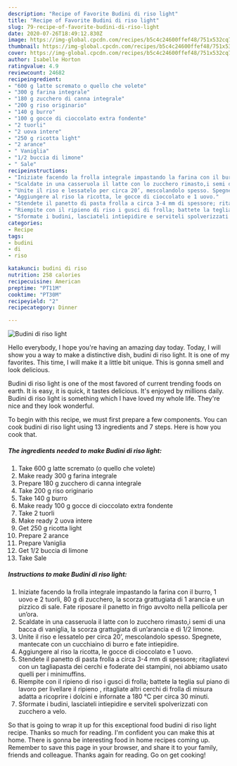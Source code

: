 ```yaml
---
description: "Recipe of Favorite Budini di riso light"
title: "Recipe of Favorite Budini di riso light"
slug: 79-recipe-of-favorite-budini-di-riso-light
date: 2020-07-26T18:49:12.830Z
image: https://img-global.cpcdn.com/recipes/b5c4c24600ffef48/751x532cq70/budini-di-riso-light-recipe-main-photo.jpg
thumbnail: https://img-global.cpcdn.com/recipes/b5c4c24600ffef48/751x532cq70/budini-di-riso-light-recipe-main-photo.jpg
cover: https://img-global.cpcdn.com/recipes/b5c4c24600ffef48/751x532cq70/budini-di-riso-light-recipe-main-photo.jpg
author: Isabelle Horton
ratingvalue: 4.9
reviewcount: 24682
recipeingredient:
- "600 g latte scremato o quello che volete"
- "300 g farina integrale"
- "180 g zucchero di canna integrale"
- "200 g riso originario"
- "140 g burro"
- "100 g gocce di cioccolato extra fondente"
- "2 tuorli"
- "2 uova intere"
- "250 g ricotta light"
- "2 arance"
- " Vaniglia"
- "1/2 buccia di limone"
- " Sale"
recipeinstructions:
- "Iniziate facendo la frolla integrale impastando la farina con il burro, 1 uovo e 2 tuorli, 80 g di zucchero, la scorza grattugiata di 1 arancia e un pizzico di sale. Fate riposare il panetto in frigo avvolto nella pellicola per un’ora."
- "Scaldate in una casseruola il latte con lo zucchero rimasto,i semi di una bacca di vaniglia, la scorza grattugiata di un’arancia e di 1/2 limone."
- "Unite il riso e lessatelo per circa 20’, mescolandolo spesso. Spegnete, mantecate con un cucchiaino di burro e fate intiepidire."
- "Aggiungere al riso la ricotta, le gocce di cioccolato e 1 uovo."
- "Stendete il panetto di pasta frolla a circa 3-4 mm di spessore; ritagliatevi con un tagliapasta dei cerchi e foderate dei stampini, noi abbiamo usato quelli per i minimuffins."
- "Riempite con il ripieno di riso i gusci di frolla; battete la teglia sul piano di lavoro per livellare il ripieno , ritagliate altri cerchi di frolla di misura adatta a ricoprire i dolcini e infornate a 180 °C per circa 30 minuti."
- "Sformate i budini, lasciateli intiepidire e serviteli spolverizzati con zucchero a velo."
categories:
- Recipe
tags:
- budini
- di
- riso

katakunci: budini di riso 
nutrition: 258 calories
recipecuisine: American
preptime: "PT11M"
cooktime: "PT30M"
recipeyield: "2"
recipecategory: Dinner

---
```



![Budini di riso light](https://img-global.cpcdn.com/recipes/b5c4c24600ffef48/751x532cq70/budini-di-riso-light-recipe-main-photo.jpg)

Hello everybody, I hope you're having an amazing day today. Today, I will show you a way to make a distinctive dish, budini di riso light. It is one of my favorites. This time, I will make it a little bit unique. This is gonna smell and look delicious.

Budini di riso light is one of the most favored of current trending foods on earth. It is easy, it is quick, it tastes delicious. It's enjoyed by millions daily. Budini di riso light is something which I have loved my whole life. They're nice and they look wonderful.




To begin with this recipe, we must first prepare a few components. You can cook budini di riso light using 13 ingredients and 7 steps. Here is how you cook that.

<!--inarticleads1-->

##### The ingredients needed to make Budini di riso light:

1. Take 600 g latte scremato (o quello che volete)
1. Make ready 300 g farina integrale
1. Prepare 180 g zucchero di canna integrale
1. Take 200 g riso originario
1. Take 140 g burro
1. Make ready 100 g gocce di cioccolato extra fondente
1. Take 2 tuorli
1. Make ready 2 uova intere
1. Get 250 g ricotta light
1. Prepare 2 arance
1. Prepare  Vaniglia
1. Get 1/2 buccia di limone
1. Take  Sale




<!--inarticleads2-->

##### Instructions to make Budini di riso light:

1. Iniziate facendo la frolla integrale impastando la farina con il burro, 1 uovo e 2 tuorli, 80 g di zucchero, la scorza grattugiata di 1 arancia e un pizzico di sale. Fate riposare il panetto in frigo avvolto nella pellicola per un’ora.
1. Scaldate in una casseruola il latte con lo zucchero rimasto,i semi di una bacca di vaniglia, la scorza grattugiata di un’arancia e di 1/2 limone.
1. Unite il riso e lessatelo per circa 20’, mescolandolo spesso. Spegnete, mantecate con un cucchiaino di burro e fate intiepidire.
1. Aggiungere al riso la ricotta, le gocce di cioccolato e 1 uovo.
1. Stendete il panetto di pasta frolla a circa 3-4 mm di spessore; ritagliatevi con un tagliapasta dei cerchi e foderate dei stampini, noi abbiamo usato quelli per i minimuffins.
1. Riempite con il ripieno di riso i gusci di frolla; battete la teglia sul piano di lavoro per livellare il ripieno , ritagliate altri cerchi di frolla di misura adatta a ricoprire i dolcini e infornate a 180 °C per circa 30 minuti.
1. Sformate i budini, lasciateli intiepidire e serviteli spolverizzati con zucchero a velo.




So that is going to wrap it up for this exceptional food budini di riso light recipe. Thanks so much for reading. I'm confident you can make this at home. There is gonna be interesting food in home recipes coming up. Remember to save this page in your browser, and share it to your family, friends and colleague. Thanks again for reading. Go on get cooking!
